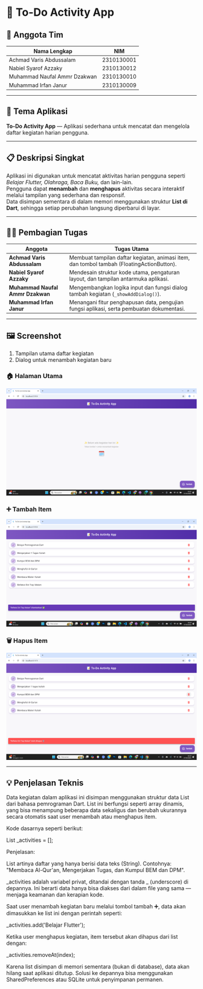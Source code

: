 # 📝 To-Do Activity App

## 👥 Anggota Tim
| Nama Lengkap | NIM |
|---------------|-----|
| Achmad Varis Abdussalam | 2310130001 |
| Nabiel Syarof Azzaky | 2310130012 |
| Muhammad Naufal Ammr Dzakwan | 2310130010 |
| Muhammad Irfan Janur | 2310130009 |

---

## 🎯 Tema Aplikasi
**To-Do Activity App** — Aplikasi sederhana untuk mencatat dan mengelola daftar kegiatan harian pengguna.

---

## 📋 Deskripsi Singkat
Aplikasi ini digunakan untuk mencatat aktivitas harian pengguna seperti *Belajar Flutter, Olahraga, Baca Buku,* dan lain-lain.  
Pengguna dapat **menambah** dan **menghapus** aktivitas secara interaktif melalui tampilan yang sederhana dan responsif.  
Data disimpan sementara di dalam memori menggunakan struktur **List di Dart**, sehingga setiap perubahan langsung diperbarui di layar.

---

## 👩‍💻 Pembagian Tugas
| Anggota | Tugas Utama |
|----------|--------------|
| **Achmad Varis Abdussalam** | Membuat tampilan daftar kegiatan, animasi item, dan tombol tambah (FloatingActionButton). |
| **Nabiel Syarof Azzaky** | Mendesain struktur kode utama, pengaturan layout, dan tampilan antarmuka aplikasi. |
| **Muhammad Naufal Ammr Dzakwan** | Mengembangkan logika input dan fungsi dialog tambah kegiatan (`_showAddDialog()`). |
| **Muhammad Irfan Janur** | Menangani fitur penghapusan data, pengujian fungsi aplikasi, serta pembuatan dokumentasi. |

---

## 🖼️ Screenshot
1. Tampilan utama daftar kegiatan  
2. Dialog untuk menambah kegiatan baru  

### 🏠 Halaman Utama
![Halaman Utama](screenshots/Home.png)

### ➕ Tambah Item
![Tambah Item](screenshots/Tambah_List.png)

### 🗑️ Hapus Item
![Hapus Item](screenshots/Hapus_List.png)


---

## 💡 Penjelasan Teknis
Data kegiatan dalam aplikasi ini disimpan menggunakan struktur data List dari bahasa pemrograman Dart.
List ini berfungsi seperti array dinamis, yang bisa menampung beberapa data sekaligus dan berubah ukurannya secara otomatis saat user menambah atau menghapus item.

Kode dasarnya seperti berikut:

List<String> _activities = [];


Penjelasan:

List<String> artinya daftar yang hanya berisi data teks (String).
Contohnya: "Membaca Al-Qur'an, Mengerjakan Tugas, dan Kumpul BEM dan DPM".

_activities adalah variabel privat, ditandai dengan tanda _ (underscore) di depannya.
Ini berarti data hanya bisa diakses dari dalam file yang sama — menjaga keamanan dan kerapian kode.

Saat user menambah kegiatan baru melalui tombol tambah ➕, data akan dimasukkan ke list ini dengan perintah seperti:

_activities.add('Belajar Flutter');


Ketika user menghapus kegiatan, item tersebut akan dihapus dari list dengan:

_activities.removeAt(index);


Karena list disimpan di memori sementara (bukan di database), data akan hilang saat aplikasi ditutup.
Solusi ke depannya bisa menggunakan SharedPreferences atau SQLite untuk penyimpanan permanen.